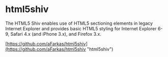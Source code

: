 html5shiv
======================
The HTML5 Shiv enables use of HTML5 sectioning elements in legacy Internet Explorer and provides basic HTML5 styling for Internet Explorer 6-9, Safari 4.x (and iPhone 3.x), and Firefox 3.x.

[https://github.com/aFarkas/html5shiv](https://github.com/aFarkas/html5shiv "html5shiv")
